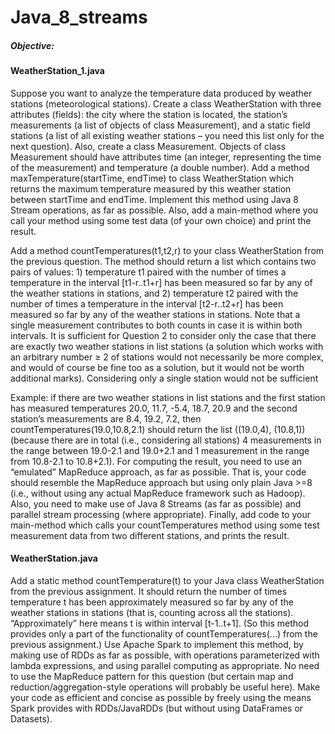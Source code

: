 # Java_8_streams
##### Objective:
#### WeatherStation_1.java

Suppose you want to analyze the temperature data produced by weather stations (meteorological 
stations). 
Create a class WeatherStation with three attributes (fields): the city where the station is located, the 
station’s measurements (a list of objects of class Measurement), and a static field stations (a list of all 
existing weather stations – you need this list only for the next question). Also, create a class 
Measurement. Objects of class Measurement should have attributes time (an integer, representing the 
time of the measurement) and temperature (a double number).
Add a method maxTemperature(startTime, endTime) to class WeatherStation which returns the 
maximum temperature measured by this weather station between startTime and endTime.
Implement this method using Java 8 Stream operations, as far as possible. Also, add a main-method 
where you call your method using some test data (of your own choice) and print the result.

Add a method countTemperatures(t1,t2,r) to your class WeatherStation from the previous 
question. The method should return a list which contains two pairs of values: 1) temperature t1 paired 
with the number of times a temperature in the interval [t1-r..t1+r] has been measured so far by any 
of the weather stations in stations, and 2) temperature t2 paired with the number of times a 
temperature in the interval [t2-r..t2+r] has been measured so far by any of the weather stations in 
stations. Note that a single measurement contributes to both counts in case it is within both intervals.
It is sufficient for Question 2 to consider only the case that there are exactly two weather stations in list 
stations (a solution which works with an arbitrary number ≥ 2 of stations would not necessarily be more 
complex, and would of course be fine too as a solution, but it would not be worth additional marks). 
Considering only a single station would not be sufficient

Example: if there are two weather stations in list stations and the first station has measured 
temperatures 20.0, 11.7, -5.4, 18.7, 20.9 and the second station’s measurements are 8.4, 19.2, 7.2, then 
countTemperatures(19.0,10.8,2.1) should return the list ((19.0,4), (10.8,1)) (because there are in 
total (i.e., considering all stations) 4 measurements in the range between 19.0-2.1 and 19.0+2.1 and 1 
measurement in the range from 10.8-2.1 to 10.8+2.1).
For computing the result, you need to use an “emulated” MapReduce approach, as far as possible. That 
is, your code should resemble the MapReduce approach but using only plain Java >=8 (i.e., without using 
any actual MapReduce framework such as Hadoop). Also, you need to make use of Java 8 Streams (as far 
as possible) and parallel stream processing (where appropriate).
Finally, add code to your main-method which calls your countTemperatures method using some test 
measurement data from two different stations, and prints the result.

#### WeatherStation.java

Add a static method countTemperature(t) to your Java class WeatherStation from the previous assignment. It should 
return the number of times temperature t has been approximately measured so far by any of the weather stations in 
stations (that is, counting across all the stations). “Approximately” here means t is within interval [t-1..t+1].
(So this method provides only a part of the functionality of countTemperatures(…) from the previous assignment.)
Use Apache Spark to implement this method, by making use of RDDs as far as possible, with operations parameterized with 
lambda expressions, and using parallel computing as appropriate. No need to use the MapReduce pattern for this question
(but certain map and reduction/aggregation-style operations will probably be useful here). Make your code as efficient and 
concise as possible by freely using the means Spark provides with RDDs/JavaRDDs (but without using DataFrames or 
Datasets). 

